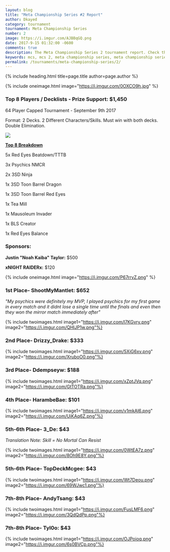 ```yaml
---
layout: blog
title: "Meta Championship Series #2 Report"
author: Dkayed
category: tournament
tournament: Meta Championship Series
number: 2
image: https://i.imgur.com/AJBBqGQ.png
date: 2017-9-15 01:32:00 -0600
comments: true
description: The Meta Championship Series 2 tournament report. Check the prize winners and their decks here.
keywords: mcs, mcs 2, meta championship series, meta championship series 2, meta championship series winners, meta championship series decks, tournament
permalink: /tournaments/meta-championship-series/2/
---
```


{% include heading.html title=page.title author=page.author %} 

{% include oneimage.html image="https://i.imgur.com/0OXCO9h.jpg" %}

### Top 8 Players / Decklists - Prize Support: $1,450
64 Player Capped Tournament - September 9th 2017

Format: 2 Decks. 2 Different Characters/Skills. Must win with both decks. Double Elimination.

<div class="col-12">
    <div class="row">
        <div class="col-sm-6 col-12 text-center"><img class="img-fluid" src="https://i.imgur.com/Exru854.png"></div>
            <div class="col-sm-6 col-12">
                <div class="h2"><p class="text-center"><b><u>Top 8 Breakdown</u></b></p></div>
                <div class="h4"><p>5x Red Eyes Beatdown/TTTB</p>
                <p>3x Psychics NMCR</p>
                <p>​2x 3SD Ninja</p>
                <p>1x 3SD Toon Barrel Dragon</p>
                <p>1x 3SD Toon Barrel Red Eyes</p>
                <p>1x Tea Mill</p>
                <p>1x Mausoleum Invader</p>
                <p>1x BLS Creator</p>
                <p>1x Red Eyes Balance</p>
            </div>
        </div>
    </div>
</div>

### Sponsors:
**Justin "Noah Kaiba" Taylor:** $500

**xNIGHT RAIDERx:** $120

{% include oneimage.html image="https://i.imgur.com/P67rrvZ.png" %}

### 1st Place- ShootMyMantlet: $652
*"My psychics were definitely my MVP, I played psychics for my first game in every match and it didnt lose a single time until the finals and even then they won the mirror match immediately after"*

{% include twoimages.html image1="https://i.imgur.com/l7KGvry.png" image2="https://i.imgur.com/QHlJP1w.png"%}

### ​2nd Place- Drizzy_Drake: $333

{% include twoimages.html image1="https://i.imgur.com/5XiG6xv.png" image2="https://i.imgur.com/XruboO0.png"%}

### ​3rd Place- Ddempseyw: $188

{% include twoimages.html image1="https://i.imgur.com/xZptJVq.png" image2="https://i.imgur.com/GtTOTRa.png"%}

### ​4th Place- HarambeBae: $101

{% include twoimages.html image1="https://i.imgur.com/v1mkAl6.png" image2="https://i.imgur.com/UiKAq6Z.png"%}

### ​5th-6th Place- 3_De: $43
*Translation Note: Skill = No Mortal Can Resist*

{% include twoimages.html image1="https://i.imgur.com/0WtEA7z.png" image2="https://i.imgur.com/8Oh9E8Y.png"%}

### ​5th-6th Place- TopDeckMcgee: $43

{% include twoimages.html image1="https://i.imgur.com/Wt7Deou.png" image2="https://i.imgur.com/69WJwc1.png"%}

### ​7th-8th Place- AndyTsang: $43

{% include twoimages.html image1="https://i.imgur.com/FusLMF6.png" image2="https://i.imgur.com/3QdQdPp.png"%}

### ​7th-8th Place- Tyl0o: $43

{% include twoimages.html image1="https://i.imgur.com/OJPoioq.png" image2="https://i.imgur.com/6s0BVCp.png"%}
